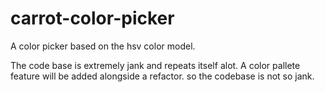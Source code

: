 # carrot-color-picker
 A color picker based on the hsv color model.
 
 The code base is extremely jank and repeats itself alot. A color pallete feature will be added alongside a refactor. so the codebase is not so jank.